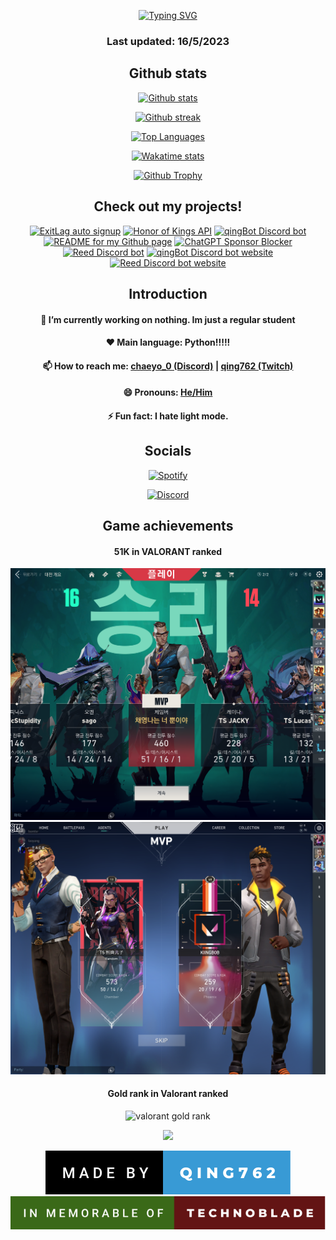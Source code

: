<p align = "center">
<a href="https://github.com/qing762"><img src="https://readme-typing-svg.demolab.com?font=Fira+Code&duration=1500&pause=1000&center=true&vCenter=true&multiline=true&width=435&height=100&lines=Hi!+I+am+qing762.;Nice+to+meet+you!;Feel+free+to+check+out+my+projects!" alt="Typing SVG" /></a>
</p>
<h3 align="center">
  Last updated: 16/5/2023
</h3>


<h2 align="center">Github stats</h2>
<p align="center">
    <a href="https://github.com/qing762"><img src = "https://github-readme-stats.vercel.app/api?username=qing762&count_private=true&show_icons=true&theme=dark&line_height=28.8", alt = "Github stats"></a>
</p>

<p align="center">
  <a href="https://github.com/qing762"><img src = "https://streak-stats.demolab.com?user=qing762&theme=dark&date_format=M%20j%5B%2C%20Y%5D", alt = "Github streak" /></a>
</p>

<p align="center">
  <a href="https://github.com/qing762"><img src = "https://github-readme-stats.vercel.app/api/top-langs/?username=qing762&theme=dark&layout=normal&size_weight=0.5&count_weight=0.5&langs_count=9&card_width=500", alt = "Top Languages" /></a>
</p>
  
<p align="center">
  <a href="https://wakatime.com/@qing762"><img src = "https://github-readme-stats.vercel.app/api/wakatime?username=qing762&custom_title=qing762's%20Wakatime%20Stats&layout=compact&theme=dark", alt = "Wakatime stats"></a>
</p>
    
<p align = "center">
  <a href="https://github.com/qing762"><img src = "https://github-profile-trophy.vercel.app/?username=qing762&column=4&theme=onestar", alt = "Github Trophy"></a>
    </p>

<h2 align="center">Check out my projects!</h2>
<p align="center">
  <a href="https://github.com/qing762/exitLag-auto-signup"><img src = "https://github-readme-stats-git-masterrstaa-rickstaa.vercel.app/api/pin/?username=qing762&repo=exitLag-auto-signup&theme=merko&show_owner=true", alt = "ExitLag auto signup" /></a>
  <a href="https://github.com/qing762/honor-of-kings-json"><img src = "https://github-readme-stats-git-masterrstaa-rickstaa.vercel.app/api/pin/?username=qing762&repo=honor-of-kings-json&theme=merko&show_owner=true", alt = "Honor of Kings API" /></a>
  <a href="https://github.com/qing762/qingbot"><img src = "https://github-readme-stats-git-masterrstaa-rickstaa.vercel.app/api/pin/?username=qing762&repo=qingbot&theme=merko&show_owner=true", alt = "qingBot Discord bot" /></a>
  <a href="https://github.com/qing762/qing762"><img src = "https://github-readme-stats-git-masterrstaa-rickstaa.vercel.app/api/pin/?username=qing762&repo=qing762&theme=merko&show_owner=true", alt = "README for my Github page" /></a>
  <a href = "https://github.com/qing762/chatgpt-sponsor-blocker"><img src = "https://github-readme-stats-git-masterrstaa-rickstaa.vercel.app/api/pin/?username=qing762&repo=chatgpt-sponsor-blocker&theme=merko&show_owner=true", alt = "ChatGPT Sponsor Blocker" /></a>
  <a href="https://github.com/qing762/reed"><img src = "https://github-readme-stats-git-masterrstaa-rickstaa.vercel.app/api/pin/?username=qing762&repo=reed&theme=merko&show_owner=true", alt = "Reed Discord bot" /></a>
  <a href="https://github.com/qing762/rickroll"><img src = "https://github-readme-stats-git-masterrstaa-rickstaa.vercel.app/api/pin/?username=qing762&repo=rickroll&theme=merko&show_owner=true", alt = "qingBot Discord bot website" /></a>
  <a href="https://github.com/qing762/reedbotwebsite"><img src = "https://github-readme-stats-git-masterrstaa-rickstaa.vercel.app/api/pin/?username=qing762&repo=reedbotwebsite&theme=merko&show_owner=true", alt = "Reed Discord bot website" /></a>
</p>



<h2 align="center">Introduction</h2>

<h4 align="center">
  🔭 I’m currently working on nothing. Im just a regular student
</h4>
<h4 align="center">
  ❤️ Main language: Python!!!!!
</h4>
<h4 align="center">
  📫 How to reach me: <a href = "https://discordapp.com/users/635765555277725696">chaeyo_0 (Discord)</a> | <a href = "https://twitch.tv/qing762">qing762 (Twitch)</a>
</h4>
<h4 align="center">
  😄 Pronouns: <a href = "https://pronouns.org/he-him">He/Him</a>
</h4>
<h4 align="center">
  ⚡ Fun fact: I hate light mode.
</h4>


<h2 align="center">Socials</h2>
<p align="center">
  <a href = "https://open.spotify.com/user/317vougvtdhlzeiyxymtu33cfe7i?si=f7958b0fc41048ab"><img src = "https://spotify-github-profile.vercel.app/api/view?uid=317vougvtdhlzeiyxymtu33cfe7i&cover_image=true&theme=default&show_offline=false&background_color=121212&bar_color=53b14f&bar_color_cover=false", alt = "Spotify"></a>
</p>
<p align="center">
  <a href="https://discordapp.com/users/635765555277725696"><img src = "https://lanyard.cnrad.dev/api/635765555277725696", alt = "Discord"></a>
</p>


<h2 align="center">Game achievements</h2>
<h4 align="center">51K in VALORANT ranked</h4>
<img src = "51k.png" alt = "51k" />
<img src = "50k.jpg" alt = "50k" />

<h4 align="center">Gold rank in Valorant ranked</h4>
<p align="center">
  <img src = "https://media.discordapp.net/attachments/1044866457210736660/1052594415635542026/image.png?width=831&height=664" alt = "valorant gold rank" />
</p>


<p align="center">
  <a href="https://github.com/qing762"><img src = "https://komarev.com/ghpvc/?username=qing762&style=for-the-badge&color=000000"
</p>                                        
<p align="center">
  <a href="https://github.com/qing762"><img src = "made-by-qing762.svg" ></a>
  <a href="https://www.curesarcoma.org/technoblade-tribute"><img src = "in-memorable-of-technoblade.svg" ></a>
</p>
